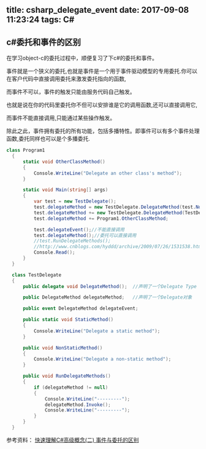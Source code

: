 title: csharp_delegate_event
date: 2017-09-08 11:23:24
tags: C#
---

## c#委托和事件的区别

在学习object-c的委托过程中，顺便复习了下c#的委托和事件。

事件就是一个狭义的委托,也就是事件是一个用于事件驱动模型的专用委托.你可以在客户代码中直接调用委托来激发委托指向的函数,

而事件不可以，事件的触发只能由服务代码自己触发。

也就是说在你的代码里委托你不但可以安排谁是它的调用函数,还可以直接调用它,

而事件不能直接调用,只能通过某些操作触发。

除此之此，事件拥有委托的所有功能，包括多播特性。即事件可以有多个事件处理函数,委托同样也可以是个多播委托.

```csharp
class Program1
  {
      static void OtherClassMethod()
      {
          Console.WriteLine("Delegate an other class's method");
      }

      static void Main(string[] args)
      {
          var test = new TestDelegate();
          test.delegateMethod = new TestDelegate.DelegateMethod(test.NonStaticMethod);
          test.delegateMethod += new TestDelegate.DelegateMethod(TestDelegate.StaticMethod);
          test.delegateMethod += Program1.OtherClassMethod;

          test.delegateEvent();//不能直接调用
          test.delegateMethod();//委托可以直接调用
          //test.RunDelegateMethods();
          //http://www.cnblogs.com/hyddd/archive/2009/07/26/1531538.html
          Console.Read();
      }
  }

  class TestDelegate
  {
      public delegate void DelegateMethod();  //声明了一个Delegate Type

      public DelegateMethod delegateMethod;   //声明了一个Delegate对象

      public event DelegateMethod delegateEvent;

      public static void StaticMethod()
      {
          Console.WriteLine("Delegate a static method");
      }

      public void NonStaticMethod()
      {
          Console.WriteLine("Delegate a non-static method");
      }

      public void RunDelegateMethods()
      {
          if (delegateMethod != null)
          {
              Console.WriteLine("---------");
              delegateMethod.Invoke();
              Console.WriteLine("---------");
          }
      }
  }
```

参考资料：
[快速理解C#高级概念(二) 事件与委托的区别](http://www.cnblogs.com/lilin123/archive/2012/12/20/2826514.html)
